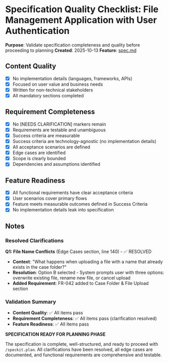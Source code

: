 # Specification Quality Checklist: File Management Application with User Authentication

**Purpose**: Validate specification completeness and quality before proceeding to planning
**Created**: 2025-10-13
**Feature**: [spec.md](../spec.md)

## Content Quality

- [x] No implementation details (languages, frameworks, APIs)
- [x] Focused on user value and business needs
- [x] Written for non-technical stakeholders
- [x] All mandatory sections completed

## Requirement Completeness

- [x] No [NEEDS CLARIFICATION] markers remain
- [x] Requirements are testable and unambiguous
- [x] Success criteria are measurable
- [x] Success criteria are technology-agnostic (no implementation details)
- [x] All acceptance scenarios are defined
- [x] Edge cases are identified
- [x] Scope is clearly bounded
- [x] Dependencies and assumptions identified

## Feature Readiness

- [x] All functional requirements have clear acceptance criteria
- [x] User scenarios cover primary flows
- [x] Feature meets measurable outcomes defined in Success Criteria
- [x] No implementation details leak into specification

## Notes

### Resolved Clarifications

**Q1: File Name Conflicts** (Edge Cases section, line 140) - ✅ RESOLVED
- **Context**: "What happens when uploading a file with a name that already exists in the case folder?"
- **Resolution**: Option B selected - System prompts user with three options: overwrite existing file, rename new file, or cancel upload
- **Added Requirement**: FR-042 added to Case Folder & File Upload section

### Validation Summary

- **Content Quality**: ✅ All items pass
- **Requirement Completeness**: ✅ All items pass (clarification resolved)
- **Feature Readiness**: ✅ All items pass

**SPECIFICATION READY FOR PLANNING PHASE**

The specification is complete, well-structured, and ready to proceed with `/speckit.plan`. All clarifications have been resolved, all edge cases are documented, and functional requirements are comprehensive and testable.
